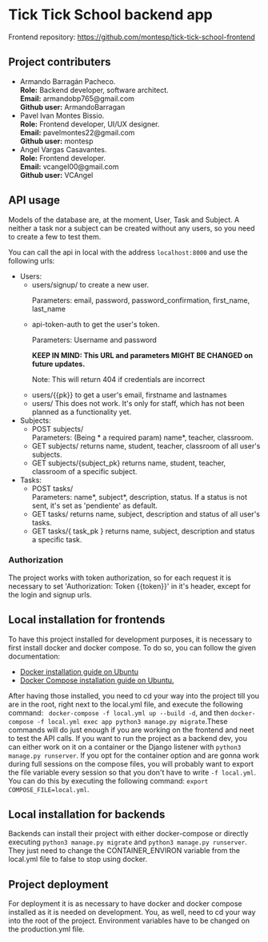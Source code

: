 <h1>Tick Tick School backend app</h1>
Frontend repository: <a href="https://github.com/montesp/tick-tick-school-frontend">https://github.com/montesp/tick-tick-school-frontend</a>
<h2>Project contributers</h2>
<ul>
    <li><div>
        <span>Armando Barragán Pacheco.</span><br/>
        <span><strong>Role:</strong> Backend developer, software architect.</span><br/>
        <span><strong>Email:</strong> armandobp765@gmail.com</span><br/>
        <span><strong>Github user:</strong> ArmandoBarragan</span><br/>
    </div></li>
    <li><div>
            <span>Pavel Ivan Montes Bissio.</span><br/>
            <span><strong>Role:</strong> Frontend developer, UI/UX designer.</span><br/>
            <span><strong>Email:</strong> pavelmontes22@gmail.com</span><br/>
            <span><strong>Github user:</strong> montesp</span><br/>
    </div></li>
    <li><div>
            <span>Angel Vargas Casavantes.</span><br/>
            <span><strong>Role:</strong> Frontend developer.</span><br/>
            <span><strong>Email:</strong> vcangel00@gmail.com</span><br/>
            <span><strong>Github user:</strong> VCAngel</span><br/>
    </div></li>
</ul>

<h2>API usage</h2>
<p>Models of the database are, at the moment, User, Task and Subject.
A neither a task nor a subject can be created without any
users, so you need to create a few to test them.</p>
<p>You can call the api in local with the address <code>localhost:8000</code>
and use the following urls:</p>
<ul>
<li>Users:
    <ul>
    <li>users/signup/ to create a new user.</li>
    <p>Parameters: email, password, password_confirmation, first_name, last_name</p>
    <li>api-token-auth to get the user's token.</li>
    <p>Parameters: Username and password</p>
    <p><b>KEEP IN MIND: This URL and parameters MIGHT BE CHANGED on future updates.</b></p>
    <p>Note: This will return 404 if credentials are incorrect</p>
    <li>users/{{pk}} to get a user's email, firstname and lastnames</li>
    <li>users/ This does not work. It's only for staff, which has not been planned as a functionality yet.</li>
</ul>
</li>
<li>
    Subjects:
    <ul>
    <li>POST subjects/</li>
    Parameters: (Being * a required param) name*, teacher, classroom.
    <li></   
    <li>GET subjects/ returns name, student, teacher, classroom of all user's subjects.</li>
    <li>GET subjects/{subject_pk} returns name, student, teacher, classroom of a specific subject.</li>
    </ul>
</li>
<li>
    Tasks:
    <ul>
        <li>POST tasks/</li>
        Parameters: name*, subject*, description, status.
        If a status is not sent, it's set as 'pendiente' as default.
        <li>GET tasks/ returns name, subject, description and status of all user's tasks.</li>
        <li>GET tasks/{ task_pk } returns name, subject, description and status a specific task.</li>
    </ul>
</li>
</ul>
<h3>Authorization</h3>
<p>The project works with token authorization, so for each request it is necessary to set 'Authorization: Token {{token}}'
in it's header, except for the login and signup urls.
</p>
<h2>Local installation for frontends</h2>
<p>To have this project installed for development purposes, it is necessary to
first install docker and docker compose. To do so, you can follow the given documentation:</p>
<ul>
    <li><a href="https://docs.docker.com/engine/install/ubuntu/">Docker installation guide on Ubuntu</a></li>
    <li><a href="https://docs.docker.com/compose/install/">Docker Compose installation guide on Ubuntu.</a></li>
</ul>
<p>After having those installed, you need to cd your way into the project till you are in the root, right next
to the local.yml file, and execute the following command: <code> docker-compose -f local.yml up --build -d</code>,
and then <code>docker-compose -f local.yml exec app python3 manage.py migrate</code>.These commands will do just enough 
if you are working on the frontend and neet to test the API calls. If you want to run the project as a 
backend dev, you can either work on it on a container or the Django listener with <code>python3
manage.py runserver</code>. If you opt for the container option and are gonna work during full sessions on the compose files,
you will probably want to export the file variable every session so that you don't have to write <code>-f local.yml</code>. You can do this by 
executing the following command: <code>export COMPOSE_FILE=local.yml</code>.
</p>
<h2>Local installation for backends</h2>
<p>Backends can install their project with either docker-compose or directly executing <code>python3 manage.py migrate</code>
and <code>python3 manage.py runserver</code>. They just need to change the CONTAINER_ENVIRON
variable from the local.yml file to false to stop using docker.</p>

<h2>Project deployment</h2>
<p>For deployment it is as necessary to have docker and docker compose installed as it is needed on development.
You, as well, need to cd your way into the root of the project. Environment variables have to be changed
on the production.yml file.</p>
